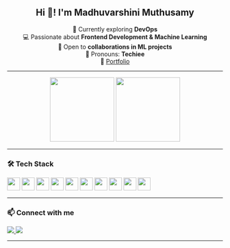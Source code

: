 <h2 align="center">Hi 👋! I'm Madhuvarshini Muthusamy</h2>

<p align="center">
  🌱 Currently exploring <b>DevOps</b> <br>
  💻 Passionate about <b>Frontend Development & Machine Learning</b> <br>
  🤝 Open to <b>collaborations in ML projects</b> <br>
  🎯 Pronouns: <b>Techiee</b> <br>
  🔗 <a href="https://madhuvarshini-muthusamy.lovable.app/">Portfolio</a> <br>
</p>

---

<div align="center">
  <img src="https://github-readme-stats.vercel.app/api?username=MadhuvarshiniMuthusamy&show_icons=true&theme=dracula&hide_border=false" height="150" />
  <img src="https://github-readme-stats.vercel.app/api/top-langs?username=MadhuvarshiniMuthusamy&layout=compact&theme=dracula&hide_border=false&langs_count=8" height="150" />
</div>

---

### 🛠️ Tech Stack

<div align="left">
  <img src="https://cdn.jsdelivr.net/gh/devicons/devicon/icons/react/react-original.svg" height="30" />
  <img src="https://cdn.jsdelivr.net/gh/devicons/devicon/icons/javascript/javascript-original.svg" height="30" />
  <img src="https://cdn.jsdelivr.net/gh/devicons/devicon/icons/nodejs/nodejs-original.svg" height="30" />
  <img src="https://cdn.jsdelivr.net/gh/devicons/devicon/icons/python/python-original.svg" height="30" />
  <img src="https://cdn.jsdelivr.net/gh/devicons/devicon/icons/html5/html5-original.svg" height="30" />
  <img src="https://cdn.jsdelivr.net/gh/devicons/devicon/icons/css3/css3-original.svg" height="30" />
  <img src="https://cdn.jsdelivr.net/gh/devicons/devicon/icons/git/git-original.svg" height="30" />
  <img src="https://cdn.jsdelivr.net/gh/devicons/devicon/icons/docker/docker-original.svg" height="30" />
  <img src="https://img.shields.io/badge/Machine Learning-%23F7931E?style=flat-square&logo=python&logoColor=white" height="30" />
  <img src="https://img.shields.io/badge/DevOps-%2300ADD8?style=flat-square&logo=azuredevops&logoColor=white" height="30" />
</div>

---

### 📫 Connect with me

<div align="left">
  <a href="https://www.linkedin.com/in/madhuvarshini-muthusamy/" target="_blank">
    <img src="https://img.shields.io/badge/LinkedIn-0077B5?style=for-the-badge&logo=linkedin&logoColor=white" />
  </a>
  <a href="mailto:madhumuthusamy06@gmail.com" target="_blank">
    <img src="https://img.shields.io/badge/Gmail-D14836?style=for-the-badge&logo=gmail&logoColor=white" />
  </a>
</div>

---

<br clear="both">

